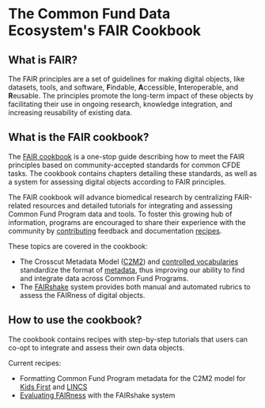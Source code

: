 # The Common Fund Data Ecosystem's FAIR Cookbook

## What is FAIR?

The FAIR principles are a set of guidelines for making digital objects, like datasets, tools, and software, **F**indable, **A**ccessible, **I**nteroperable, and **R**eusable. The principles promote the long-term impact of these objects by facilitating their use in ongoing research, knowledge integration, and increasing reusability of existing data.

## What is the FAIR cookbook?

The [FAIR cookbook](https://cfde-published-documentation.readthedocs-hosted.com/en/latest/the-fair-cookbook/content/intro/) is a one-stop guide describing how to meet the FAIR principles based on community-accepted standards for common CFDE tasks. The cookbook contains chapters detailing these standards, as well as a system for assessing digital objects according to FAIR principles.

The FAIR cookbook will advance biomedical research by centralizing FAIR-related resources and detailed tutorials for integrating and assessing Common Fund Program data and tools. To foster this growing hub of information, programs are encouraged to share their experience with the community by [contributing](https://cfde-published-documentation.readthedocs-hosted.com/en/latest/the-fair-cookbook/content/contributing/) feedback and documentation [recipes](https://cfde-published-documentation.readthedocs-hosted.com/en/latest/the-fair-cookbook/content/1/recipe-template/). 

These topics are covered in the cookbook:
- The Crosscut Metadata Model ([C2M2](https://www.nih-cfde.org/product/c2m2-glossary/#user-content-c2m2)) and [controlled vocabularies](https://cfde-published-documentation.readthedocs-hosted.com/en/latest/the-fair-cookbook/content/recipes/10/ontologies/) standardize the format of [metadata](https://www.nih-cfde.org/product/c2m2-glossary/#metadata), thus improving our ability to find and integrate data across Common Fund Programs.
- The [FAIRshake](https://fairshake.cloud) system provides both manual and automated rubrics to assess the FAIRness of digital objects. 

## How to use the cookbook?

The cookbook contains recipes with step-by-step tutorials that users can co-opt to integrate and assess their own data objects.

Current recipes:
- Formatting Common Fund Program metadata for the C2M2 model for [Kids First](https://cfde-published-documentation.readthedocs-hosted.com/en/latest/the-fair-cookbook/content/recipes/15/5/kf/) and [LINCS](https://cfde-published-documentation.readthedocs-hosted.com/en/latest/the-fair-cookbook/content/recipes/15/4/lincs/)
- [Evaluating FAIRness](https://cfde-published-documentation.readthedocs-hosted.com/en/latest/the-fair-cookbook/content/recipes/04/fairshake/) with the FAIRshake system




